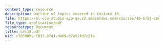 ```yaml
---
content_type: resource
description: Outline of topics covered in Lecture 18.
file: https://ol-ocw-studio-app-qa.s3.amazonaws.com/courses/10-675j-computational-quantum-mechanics-of-molecular-and-extended-systems-fall-2004/c70308b9f0329741d46907e92fd7c2fa_Lec18.pdf
file_type: application/pdf
resourcetype: Document
title: Lec18.pdf
uid: c70308b9-f032-9741-d469-07e92fd7c2fa
---
```

